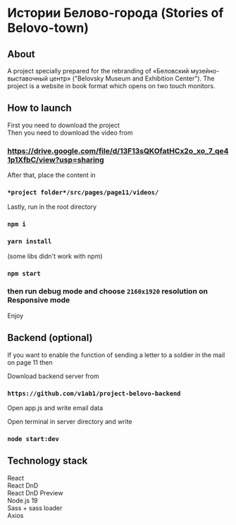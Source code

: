 # Истории Белово-города (Stories of Belovo-town)

## About

A project specially prepared for the rebranding of «Беловский музейно-выставочный центр» ("Belovsky Museum and Exhibition Center"). The project is a website in book format which opens on two touch monitors.

## How to launch
First you need to download the project<br>
Then you need to download the video from 
### https://drive.google.com/file/d/13F13sQKOfatHCx2o_xo_7_qe41p1XfbC/view?usp=sharing
After that, place the content in 
### `*project folder*/src/pages/page11/videos/`

Lastly, run in the root directory

### `npm i`

### `yarn install`
(some libs didn't work with npm)

### `npm start`

### then run debug mode and choose `2160x1920` resolution on Responsive mode

Enjoy

## Backend (optional)

If you want to enable the function of sending a letter to a soldier in the mail on page 11 then

Download backend server from
### `https://github.com/v1ab1/project-belovo-backend`

Open app.js and write email data

Open terminal in server directory and write

### `node start:dev`


## Technology stack
React<br>
React DnD<br>
React DnD Preview<br>
Node.js 19<br>
Sass + sass loader<br>
Axios<br>
